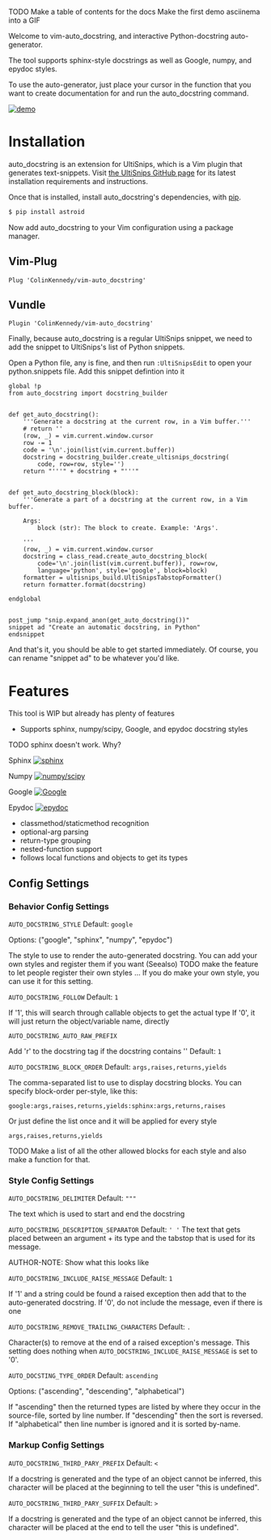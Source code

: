 TODO Make a table of contents for the docs
Make the first demo asciinema into a GIF

Welcome to vim-auto_docstring, and interactive Python-docstring auto-generator.

The tool supports sphinx-style docstrings as well as Google, numpy, and epydoc
styles.

To use the auto-generator, just place your cursor in the function that you want
to create documentation for and run the auto_docstring command.

[![demo](https://asciinema.org/a/AeIPtOBsBPuEHsPvUZqDQXwDd.png)](https://asciinema.org/a/AeIPtOBsBPuEHsPvUZqDQXwDd?autoplay=1&t=1)


# Installation

auto_docstring is an extension for UltiSnips, which is a Vim plugin that
generates text-snippets. Visit [the UltiSnips GitHub page](https://github.com/SirVer/ultisnips) for its latest installation requirements and instructions.

Once that is installed, install auto_docstring's dependencies, with [pip](https://pypi.python.org/pypi/pip).

```bash
$ pip install astroid
```

Now add auto_docstring to your Vim configuration using a package manager.

## Vim-Plug

```vim
Plug 'ColinKennedy/vim-auto_docstring'
```

## Vundle

```vim
Plugin 'ColinKennedy/vim-auto_docstring'
```


Finally, because auto_docstring is a regular UltiSnips snippet, we need to add
the snippet to UltiSnips's list of Python snippets.

Open a Python file, any is fine, and then run `:UltiSnipsEdit` to open your
python.snippets file. Add this snippet defintion into it

```vim
global !p
from auto_docstring import docstring_builder


def get_auto_docstring():
    '''Generate a docstring at the current row, in a Vim buffer.'''
    # return ''
    (row, _) = vim.current.window.cursor
    row -= 1
    code = '\n'.join(list(vim.current.buffer))
    docstring = docstring_builder.create_ultisnips_docstring(
        code, row=row, style='')
    return "'''" + docstring + "'''"


def get_auto_docstring_block(block):
    '''Generate a part of a docstring at the current row, in a Vim buffer.

    Args:
        block (str): The block to create. Example: 'Args'.

    '''
    (row, _) = vim.current.window.cursor
    docstring = class_read.create_auto_docstring_block(
        code='\n'.join(list(vim.current.buffer)), row=row,
        language='python', style='google', block=block)
    formatter = ultisnips_build.UltiSnipsTabstopFormatter()
    return formatter.format(docstring)

endglobal


post_jump "snip.expand_anon(get_auto_docstring())"
snippet ad "Create an automatic docstring, in Python"
endsnippet

```

And that's it, you should be able to get started immediately.
Of course, you can rename "snippet ad" to be whatever you'd like.


# Features

This tool is WIP but already has plenty of features

- Supports sphinx, numpy/scipy, Google, and epydoc docstring styles

TODO sphinx doesn't work. Why?

Sphinx
[![sphinx](https://asciinema.org/a/40b8QaBG949TFhIBxWk91Ub5p.kng)](https://asciinema.org/a/40b8QaBG949TFhIBxWk91Ub5p)

Numpy
[![numpy/scipy](https://asciinema.org/a/aOYKWOiD92Bz9XkixmhUOerd6.png)](https://asciinema.org/a/aOYKWOiD92Bz9XkixmhUOerd6)

Google
[![Google](https://asciinema.org/a/AeIPtOBsBPuEHsPvUZqDQXwDd.png)](https://asciinema.org/a/AeIPtOBsBPuEHsPvUZqDQXwDd)

Epydoc
[![epydoc](https://asciinema.org/a/Jpebcqy20XDTRf6pZlFmkLrzu.png)](https://asciinema.org/a/Jpebcqy20XDTRf6pZlFmkLrzu)

- classmethod/staticmethod recognition
- optional-arg parsing
- return-type grouping
- nested-function support
- follows local functions and objects to get its types


## Config Settings

### Behavior Config Settings

`AUTO_DOCSTRING_STYLE` Default: `google`

Options: ("google", "sphinx", "numpy", "epydoc")

The style to use to render the auto-generated docstring.
You can add your own styles and register them if you want (Seealso)
TODO make the feature to let people register their own styles ...
If you do make your own style, you can use it for this setting.

`AUTO_DOCSTRING_FOLLOW` Default: `1`

If '1', this will search through callable objects to get the actual type
If '0', it will just return the object/variable name, directly

`AUTO_DOCSTRING_AUTO_RAW_PREFIX`

Add 'r' to the docstring tag if the docstring contains '\'
Default: `1`

`AUTO_DOCSTRING_BLOCK_ORDER` Default: `args,raises,returns,yields`

The comma-separated list to use to display docstring blocks.
You can specify block-order per-style, like this:

`google:args,raises,returns,yields:sphinx:args,returns,raises`

Or just define the list once and it will be applied for every style

`args,raises,returns,yields`

TODO Make a list of all the other allowed blocks for each style and also make
a function for that.


### Style Config Settings

`AUTO_DOCSTRING_DELIMITER` Default: `"""`

The text which is used to start and end the docstring


`AUTO_DOCSTRING_DESCRIPTION_SEPARATOR` Default: `' '`
The text that gets placed between an argument + its type and the tabstop that
is used for its message.

AUTHOR-NOTE: Show what this looks like


`AUTO_DOCSTRING_INCLUDE_RAISE_MESSAGE` Default: `1`

If '1' and a string could be found a raised exception then add that to the
auto-generated docstring.
If '0', do not include the message, even if there is one


`AUTO_DOCSTRING_REMOVE_TRAILING_CHARACTERS` Default: `.`

Character(s) to remove at the end of a raised exception's message. This
setting does nothing when `AUTO_DOCSTRING_INCLUDE_RAISE_MESSAGE` is set to '0'.


`AUTO_DOCSTING_TYPE_ORDER` Default: `ascending`

Options: ("ascending", "descending", "alphabetical")

If "ascending" then the returned types are listed by where they occur in the
source-file, sorted by line number. If "descending" then the sort is reversed.
If "alphabetical" then line number is ignored and it is sorted by-name.


### Markup Config Settings

`AUTO_DOCSTRING_THIRD_PARY_PREFIX` Default: `<`

If a docstring is generated and the type of an object cannot be inferred,
this character will be placed at the beginning to tell the user "this is
undefined".

`AUTO_DOCSTRING_THIRD_PARY_SUFFIX` Default: `>`

If a docstring is generated and the type of an object cannot be inferred,
this character will be placed at the end to tell the user "this is
undefined".
